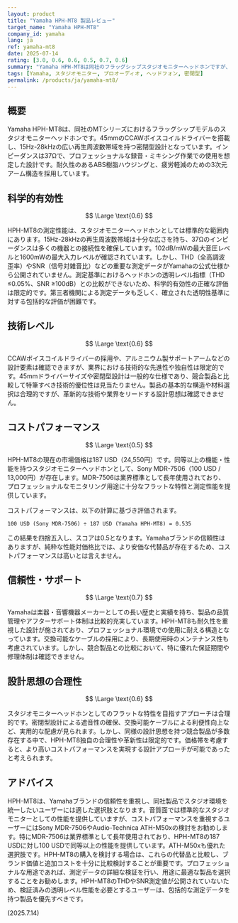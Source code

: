```yaml
---
layout: product
title: "Yamaha HPH-MT8 製品レビュー"
target_name: "Yamaha HPH-MT8"
company_id: yamaha
lang: ja
ref: yamaha-mt8
date: 2025-07-14
rating: [3.0, 0.6, 0.6, 0.5, 0.7, 0.6]
summary: "Yamaha HPH-MT8は同社のフラッグシップスタジオモニターヘッドホンですが、同等以上の機能を持つ競合製品と比較してコストパフォーマンスに課題があります。測定性能は標準的な範囲内ですが、特筆すべき技術的優位性は見当たりません。"
tags: [Yamaha, スタジオモニター, プロオーディオ, ヘッドフォン, 密閉型]
permalink: /products/ja/yamaha-mt8/
---
```

## 概要

Yamaha HPH-MT8は、同社のMTシリーズにおけるフラッグシップモデルのスタジオモニターヘッドホンです。45mmのCCAWボイスコイルドライバーを搭載し、15Hz-28kHzの広い再生周波数帯域を持つ密閉型設計となっています。インピーダンスは37Ωで、プロフェッショナルな録音・ミキシング作業での使用を想定した設計です。耐久性のあるABS樹脂ハウジングと、疲労軽減のための3次元アーム構造を採用しています。

## 科学的有効性

$$ \Large \text{0.6} $$

HPH-MT8の測定性能は、スタジオモニターヘッドホンとしては標準的な範囲内にあります。15Hz-28kHzの再生周波数帯域は十分な広さを持ち、37Ωのインピーダンスは多くの機器との接続性を確保しています。102dB/mWの最大音圧レベルと1600mWの最大入力レベルが確認されています。しかし、THD（全高調波歪率）やSNR（信号対雑音比）などの重要な測定データがYamahaの公式仕様から公開されていません。測定基準におけるヘッドホンの透明レベル指標（THD ≤0.05%、SNR ≥100dB）との比較ができないため、科学的有効性の正確な評価は限定的です。第三者機関による測定データも乏しく、確立された透明性基準に対する包括的な評価が困難です。

## 技術レベル

$$ \Large \text{0.6} $$

CCAWボイスコイルドライバーの採用や、アルミニウム製サポートアームなどの設計要素は確認できますが、業界における技術的な先進性や独自性は限定的です。45mmドライバーサイズや密閉型設計は一般的な仕様であり、競合製品と比較して特筆すべき技術的優位性は見当たりません。製品の基本的な構造や材料選択は合理的ですが、革新的な技術や業界をリードする設計思想は確認できません。

## コストパフォーマンス

$$ \Large \text{0.5} $$

HPH-MT8の現在の市場価格は187 USD（24,550円）です。同等以上の機能・性能を持つスタジオモニターヘッドホンとして、Sony MDR-7506（100 USD / 13,000円）が存在します。MDR-7506は業界標準として長年使用されており、プロフェッショナルなモニタリング用途に十分なフラットな特性と測定性能を提供しています。

コストパフォーマンスは、以下の計算に基づき評価されます。

`100 USD (Sony MDR-7506) ÷ 187 USD (Yamaha HPH-MT8) = 0.535`

この結果を四捨五入し、スコアは0.5となります。Yamahaブランドの信頼性はありますが、純粋な性能対価格比では、より安価な代替品が存在するため、コストパフォーマンスは高いとは言えません。

## 信頼性・サポート

$$ \Large \text{0.7} $$

Yamahaは楽器・音響機器メーカーとしての長い歴史と実績を持ち、製品の品質管理やアフターサポート体制は比較的充実しています。HPH-MT8も耐久性を重視した設計が施されており、プロフェッショナル環境での使用に耐える構造となっています。交換可能なケーブルの採用により、長期使用時のメンテナンス性も考慮されています。しかし、競合製品との比較において、特に優れた保証期間や修理体制は確認できません。

## 設計思想の合理性

$$ \Large \text{0.6} $$

スタジオモニターヘッドホンとしてのフラットな特性を目指すアプローチは合理的です。密閉型設計による遮音性の確保、交換可能ケーブルによる利便性向上など、実用的な配慮が見られます。しかし、同様の設計思想を持つ競合製品が多数存在する中で、HPH-MT8独自の合理性や革新性は限定的です。価格帯を考慮すると、より高いコストパフォーマンスを実現する設計アプローチが可能であったと考えられます。

## アドバイス

HPH-MT8は、Yamahaブランドの信頼性を重視し、同社製品でスタジオ環境を統一したいユーザーには適した選択肢となります。音質面では標準的なスタジオモニターとしての性能を提供していますが、コストパフォーマンスを重視するユーザーにはSony MDR-7506やAudio-Technica ATH-M50xの検討をお勧めします。特にMDR-7506は業界標準として長年使用されており、HPH-MT8の187 USDに対し100 USDで同等以上の性能を提供しています。ATH-M50xも優れた選択肢です。HPH-MT8の購入を検討する場合は、これらの代替品と比較し、ブランド価値と追加コストを十分に比較検討することが重要です。プロフェッショナルな用途であれば、測定データの詳細な検証を行い、用途に最適な製品を選択することをお勧めします。HPH-MT8のTHDやSNR測定値が公開されていないため、検証済みの透明レベル性能を必要とするユーザーは、包括的な測定データを持つ製品を優先すべきです。

(2025.7.14)